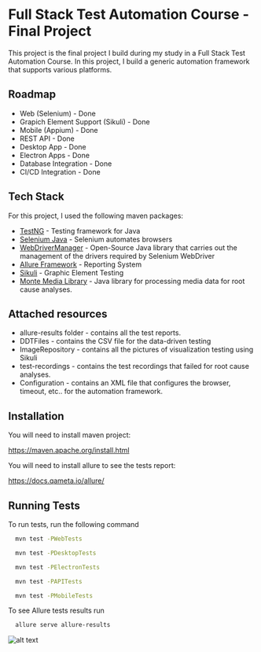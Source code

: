 
# Full Stack Test Automation Course - Final Project

This project is the final project I build during my study in a Full Stack Test Automation Course.
In this project, I build a generic automation framework that supports various platforms.



## Roadmap

 -  Web (Selenium) - Done
 -  Grapich Element Support (Sikuli) - Done
 -  Mobile (Appium) - Done
 -  REST API - Done
 -  Desktop App - Done
 -  Electron Apps - Done
 -  Database Integration - Done
 -  CI/CD Integration - Done


## Tech Stack

For this project, I used the following maven packages:
- [TestNG](https://testng.org/doc/) - Testing framework for Java
- [Selenium Java](https://mvnrepository.com/artifact/org.seleniumhq.selenium/selenium-java) - Selenium automates browsers
- [WebDriverManager](https://github.com/bonigarcia/webdrivermanager) - Open-Source Java library that carries out the management of the drivers required by Selenium WebDriver
- [Allure Framework](https://docs.qameta.io/allure/) - Reporting System
- [Sikuli](http://sikulix.com/) - Graphic Element Testing
- [Monte Media Library](http://www.randelshofer.ch/monte/) - Java library for processing media data for root cause analyses.



## Attached resources
- allure-results folder - contains all the test reports.
- DDTFiles - contains the CSV file for the data-driven testing
- ImageRepository - contains all the pictures of visualization testing using Sikuli
- test-recordings - contains the test recordings that failed for root cause analyses.
- Configuration - contains an XML file that configures the browser, timeout, etc.. for the automation framework.


## Installation

You will need to install maven project:

https://maven.apache.org/install.html

You will need to install allure to see the tests report:

https://docs.qameta.io/allure/
    
## Running Tests

To run tests, run the following command

```bash
  mvn test -PWebTests
```
```bash
  mvn test -PDesktopTests
```
```bash
  mvn test -PElectronTests
```
```bash
  mvn test -PAPITests
```
```bash
  mvn test -PMobileTests
```

To see Allure tests results run

```bash
  allure serve allure-results
```
![alt text](https://i.ibb.co/p0Z8vws/12.png)
